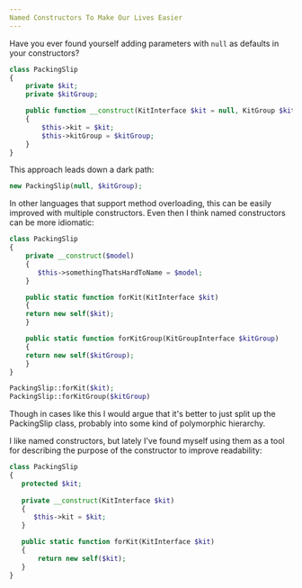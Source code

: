 ```yaml
---
Named Constructors To Make Our Lives Easier
---
```


Have you ever found yourself adding parameters with `null` as defaults in your constructors?

```php
class PackingSlip
{
	private $kit;
	private $kitGroup;

	public function __construct(KitInterface $kit = null, KitGroup $kitGroup = null)
	{
		$this->kit = $kit;
		$this->kitGroup = $kitGroup;
	}
}
```

This approach leads down a dark path:

```php
new PackingSlip(null, $kitGroup);
```

In other languages that support method overloading, this can be easily improved with multiple constructors. Even then
I think named constructors can be more idiomatic:

```php
class PackingSlip
{
    private __construct($model)
    {
       $this->somethingThatsHardToName = $model;
    }

    public static function forKit(KitInterface $kit)
    {
	return new self($kit);
    }

    public static function forKitGroup(KitGroupInterface $kitGroup)
    {
	return new self($kitGroup);
    }
}

PackingSlip::forKit($kit);
PackingSlip::forKitGroup($kitGroup)
```

Though in cases like this I would argue that it's better to just split up the PackingSlip class, probably into
some kind of polymorphic hierarchy. 

I like named constructors, but lately I've found myself using them as a tool for describing the purpose of the constructor to
improve readability:

```php
class PackingSlip
{
   protected $kit;
 
   private __construct(KitInterface $kit)
   {
      $this->kit = $kit;
   }

   public static function forKit(KitInterface $kit)
   {
       return new self($kit);
   }
}

